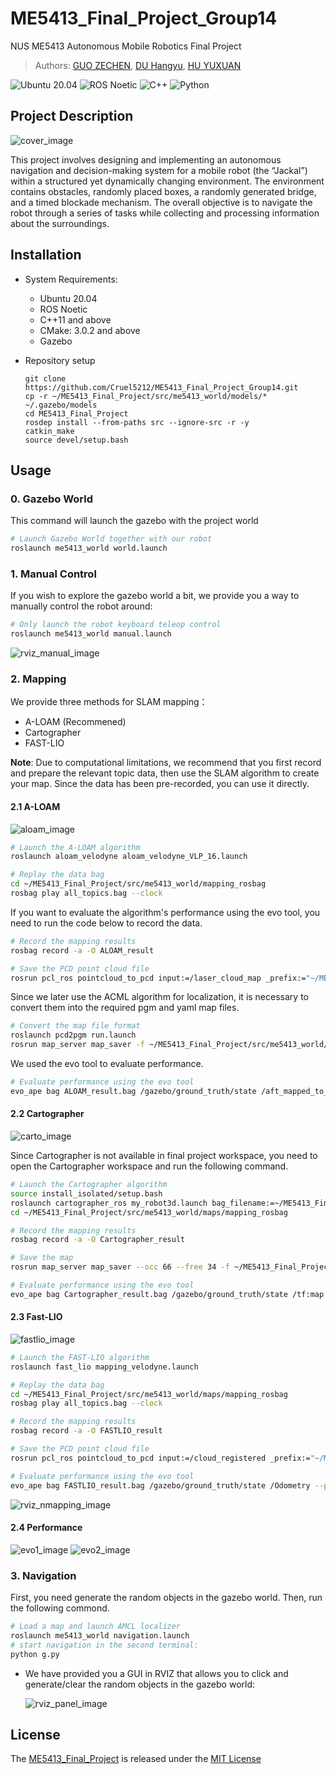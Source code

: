 # ME5413_Final_Project_Group14

NUS ME5413 Autonomous Mobile Robotics Final Project
> Authors: [GUO ZECHEN](https://github.com/cruel5212), [DU Hangyu](https://github.com/duhangyu7702), [HU YUXUAN](https://github.com/nushyx)
> 
![Ubuntu 20.04](https://img.shields.io/badge/OS-Ubuntu_20.04-informational?style=flat&logo=ubuntu&logoColor=white&color=2bbc8a)
![ROS Noetic](https://img.shields.io/badge/Tools-ROS_Noetic-informational?style=flat&logo=ROS&logoColor=white&color=2bbc8a)
![C++](https://img.shields.io/badge/Code-C++-informational?style=flat&logo=c%2B%2B&logoColor=white&color=2bbc8a)
![Python](https://img.shields.io/badge/Code-Python-informational?style=flat&logo=Python&logoColor=white&color=2bbc8a)

## Project Description
![cover_image](src/me5413_world/media/gz_world.png)

   This project involves designing and implementing an autonomous navigation and decision-making system for a mobile robot (the “Jackal”) within a structured yet dynamically changing environment. The environment contains obstacles, randomly placed boxes, a randomly generated bridge, and a timed blockade mechanism. The overall objective is to navigate the robot through a series of tasks while collecting and processing information about the surroundings.


## Installation

* System Requirements:
  * Ubuntu 20.04
  * ROS Noetic
  * C++11 and above
  * CMake: 3.0.2 and above
  * Gazebo

* Repository setup
   ```
  git clone https://github.com/Cruel5212/ME5413_Final_Project_Group14.git
  cp -r ~/ME5413_Final_Project/src/me5413_world/models/* ~/.gazebo/models
  cd ME5413_Final_Project
  rosdep install --from-paths src --ignore-src -r -y
  catkin_make
  source devel/setup.bash
  ```

## Usage

### 0. Gazebo World

This command will launch the gazebo with the project world

```bash
# Launch Gazebo World together with our robot
roslaunch me5413_world world.launch
```

### 1. Manual Control

If you wish to explore the gazebo world a bit, we provide you a way to manually control the robot around:

```bash
# Only launch the robot keyboard teleop control
roslaunch me5413_world manual.launch
```

![rviz_manual_image](src/me5413_world/media/rviz_manual.png)

### 2. Mapping

We provide three methods for SLAM mapping：

* A-LOAM (Recommened)
* Cartographer
* FAST-LIO

**Note**: Due to computational limitations, we recommend that you first record and prepare the relevant topic data, then use the SLAM algorithm to create your map. Since the data has been pre-recorded, you can use it directly.

#### 2.1 A-LOAM

   ![aloam_image](image/A-LOAM.png)

   ```bash
   # Launch the A-LOAM algorithm
   roslaunch aloam_velodyne aloam_velodyne_VLP_16.launch

   # Replay the data bag
   cd ~/ME5413_Final_Project/src/me5413_world/mapping_rosbag
   rosbag play all_topics.bag --clock
   ```

   If you want to evaluate the algorithm's performance using the evo tool, you need to run the code below to record the data.
   
   ```bash
   # Record the mapping results
   rosbag record -a -O ALOAM_result

   # Save the PCD point cloud file
   rosrun pcl_ros pointcloud_to_pcd input:=/laser_cloud_map _prefix:="~/ME5413_Final_Project/src/me5413_world/maps/ALOAM_PCD/aloam_map"
   ```

   Since we later use the ACML algorithm for localization, it is necessary to convert them into the required pgm and yaml map files.
   
   ```bash
   # Convert the map file format
   roslaunch pcd2pgm run.launch
   rosrun map_server map_saver -f ~/ME5413_Final_Project/src/me5413_world/maps/Cartographer_map/my_map map:=/map
   ```
   We used the evo tool to evaluate performance.
   
   ```bash
   # Evaluate performance using the evo tool
   evo_ape bag ALOAM_result.bag /gazebo/ground_truth/state /aft_mapped_to_init_high_frec    --plot --align
   ```

#### 2.2 Cartographer

   ![carto_image](image/Cartographer.png)

   Since Cartographer is not available in final project workspace, you need to open the Cartographer workspace and run the following command.
   
   ```bash
   # Launch the Cartographer algorithm
   source install_isolated/setup.bash
   roslaunch cartographer_ros my_robot3d.launch bag_filename:=~/ME5413_Final_Project/src/me5413_world/mapping_rosbag/all_topics.bag
   cd ~/ME5413_Final_Project/src/me5413_world/maps/mapping_rosbag

   # Record the mapping results
   rosbag record -a -O Cartographer_result

   # Save the map
   rosrun map_server map_saver --occ 66 --free 34 -f ~/ME5413_Final_Project/src/me5413_world/maps/Cartographer_map/my_map map:=/map

   # Evaluate performance using the evo tool
   evo_ape bag Cartographer_result.bag /gazebo/ground_truth/state /tf:map.base_link --plot --align
   ```

#### 2.3 Fast-LIO

   ![fastlio_image](image/FAST-LIO.png)
   
   ```bash
   # Launch the FAST-LIO algorithm
   roslaunch fast_lio mapping_velodyne.launch

   # Replay the data bag
   cd ~/ME5413_Final_Project/src/me5413_world/maps/mapping_rosbag
   rosbag play all_topics.bag --clock

   # Record the mapping results
   rosbag record -a -O FASTLIO_result

   # Save the PCD point cloud file
   rosrun pcl_ros pointcloud_to_pcd input:=/cloud_registered _prefix:="~/ME5413_Final_Project/src/me5413_world/maps/FASTLIO_PCD/fastlio_map"

   # Evaluate performance using the evo tool
   evo_ape bag FASTLIO_result.bag /gazebo/ground_truth/state /Odometry --plot --align
   ```

   ![rviz_nmapping_image](src/me5413_world/media/rviz_mapping.png)

#### 2.4 Performance

   ![evo1_image](image/EVO1.png)
   ![evo2_image](image/EVO2.png)

### 3. Navigation

First, you need generate the random objects in the gazebo world.
Then, run the following commond.
  
```bash
# Load a map and launch AMCL localizer
roslaunch me5413_world navigation.launch
# start navigation in the second terminal:
python g.py
```

* We have provided you a GUI in RVIZ that allows you to click and generate/clear the random objects in the gazebo world:
  
  ![rviz_panel_image](src/me5413_world/media/control_panel.png)


## License

The [ME5413_Final_Project](https://github.com/NUS-Advanced-Robotics-Centre/ME5413_Final_Project) is released under the [MIT License](https://github.com/NUS-Advanced-Robotics-Centre/ME5413_Final_Project/blob/main/LICENSE)
